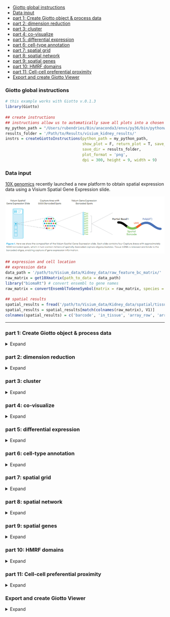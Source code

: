 
  - [Giotto global instructions](#giotto-global-instructions)
  - [Data input](#data-input)
  - [part 1: Create Giotto object & process
    data](#part-1-create-giotto-object-process-data)
  - [part 2: dimension reduction](#part-2-dimension-reduction)
  - [part 3: cluster](#part-3-cluster)
  - [part 4: co-visualize](#part-4-co-visualize)
  - [part 5: differential expression](#part-5-differential-expression)
  - [part 6: cell-type annotation](#part-6-cell-type-annotation)
  - [part 7: spatial grid](#part-7-spatial-grid)
  - [part 8: spatial network](#part-8-spatial-network)
  - [part 9: spatial genes](#part-9-spatial-genes)
  - [part 10: HMRF domains](#part-10-hmrf-domains)
  - [part 11: Cell-cell preferential
    proximity](#part-11-cell-cell-preferential-proximity)
  - [Export and create Giotto Viewer](#export-and-create-giotto-viewer)

<!-- mouse_cortex_1_simple.md is generated from mouse_cortex_1_simple.Rmd Please edit that file -->

### Giotto global instructions

``` r
# this example works with Giotto v.0.1.3
library(Giotto)

## create instructions
## instructions allow us to automatically save all plots into a chosen results folder
my_python_path = "/Users/rubendries/Bin/anaconda3/envs/py36/bin/pythonw"
results_folder = '/Path/to/Results/visium_kidney_results/'
instrs = createGiottoInstructions(python_path = my_python_path,
                                  show_plot = F, return_plot = T, save_plot = T,
                                  save_dir = results_folder,
                                  plot_format = 'png',
                                  dpi = 300, height = 9, width = 9)
```

### Data input

[10X genomics](https://www.10xgenomics.com/spatial-transcriptomics/)
recently launched a new platform to obtain spatial expression data using
a Visium Spatial Gene Expression slide.

![](./visium_technology.png)

``` r
## expression and cell location
## expression data
data_path = '/path/to/Visium_data/Kidney_data/raw_feature_bc_matrix/'
raw_matrix = get10Xmatrix(path_to_data = data_path)
library("biomaRt") # convert ensembl to gene names
raw_matrix = convertEnsemblToGeneSymbol(matrix = raw_matrix, species = 'mouse')

## spatial results
spatial_results = fread('/path/to/Visium_data/Kidney_data/spatial/tissue_positions_list.csv')
spatial_results = spatial_results[match(colnames(raw_matrix), V1)]
colnames(spatial_results) = c('barcode', 'in_tissue', 'array_row', 'array_col', 'col_pxl', 'row_pxl') # name columns
```

-----

### part 1: Create Giotto object & process data

<details>

<summary>Expand</summary>  

``` r
## create
## we need to reverse the column pixel column (col_pxl) to get the same .jpg image as provided by 10X
visium_kidney <- createGiottoObject(raw_exprs = raw_matrix,
                                    spatial_locs = spatial_results[,.(row_pxl,-col_pxl)],
                                    instructions = instrs,
                                    cell_metadata = spatial_results[,.(in_tissue, array_row, array_col)])

## check metadata
pDataDT(visium_kidney)

## compare 'in tissue' with provided .jpg
## 'in tissue' = 1 means that this spot was covered by the kidney tissue
spatPlot2D(gobject = visium_kidney, cell_color = 'in_tissue', point_size = 2,
           cell_color_code = c('0' = 'lightgrey', '1' = 'blue'),
           save_param = list(save_folder = '2_Gobject', save_name = 'in_tissue'))

## subset on spots that were covered by tissue
metadata = pDataDT(visium_kidney)
in_tissue_barcodes = metadata[in_tissue == 1]$cell_ID
visium_kidney = subsetGiotto(visium_kidney, cell_ids = in_tissue_barcodes)

## filter
visium_kidney <- filterGiotto(gobject = visium_kidney,
                        expression_threshold = 1,
                        gene_det_in_min_cells = 50,
                        min_det_genes_per_cell = 1000,
                        expression_values = c('raw'),
                        verbose = T)

## normalize
visium_kidney <- normalizeGiotto(gobject = visium_kidney, scalefactor = 6000, verbose = T)

## add gene & cell statistics
visium_kidney <- addStatistics(gobject = visium_kidney)

## visualize
## show plain visual locations of each spot
spatPlot2D(gobject = visium_kidney, 
           save_param = list(save_folder = '2_Gobject', save_name = 'spatial_locations'))

## overlay the number of detected genes per spot
spatPlot2D(gobject = visium_kidney, cell_color = 'nr_genes', color_as_factor = F,
           save_param = list(save_folder = '2_Gobject', save_name = 'nr_genes'))
```

High resolution png from original tissue.  
![](./mouse_kidney_highres.png)

Spots labeled according to whether they were covered by tissue or not:

<div style="width:500px; height:500px">

![](./figures/1_in_tissue.png)

</div>

Spots after subsetting and filtering:

<div style="width:500px; height:500px">

![](./figures/1_spatial_locations.png)

</div>

Overlay with number of genes detected per spot:

<div style="width:500px; height:500px">

![](./figures/1_nr_genes.png)

</div>

</details>

### part 2: dimension reduction

<details>

<summary>Expand</summary>  

``` r
## highly variable genes (HVG)
visium_kidney <- calculateHVG(gobject = visium_kidney,
                        save_param = list(save_folder = '3_DimRed', save_name = 'HVGplot'))

## select genes based on HVG and gene statistics, both found in gene metadata
gene_metadata = fDataDT(visium_kidney)
featgenes = gene_metadata[hvg == 'yes' & perc_cells > 4 & mean_expr_det > 0.5]$gene_ID

## run PCA on expression values (default)
visium_kidney <- runPCA(gobject = visium_kidney, genes_to_use = featgenes, scale_unit = F)
signPCA(visium_kidney, genes_to_use = featgenes, scale_unit = F,
        save_param = list(save_folder = '3_DimRed', save_name = 'screeplot'))

plotPCA(gobject = visium_kidney,
        save_param = list(save_folder = '3_DimRed', save_name = 'PCA_reduction'))

## run UMAP and tSNE on PCA space (default)
visium_kidney <- runUMAP(visium_kidney, dimensions_to_use = 1:10)
plotUMAP(gobject = visium_kidney,
         save_param = list(save_folder = '3_DimRed', save_name = 'UMAP_reduction'))

visium_kidney <- runtSNE(visium_kidney, dimensions_to_use = 1:10)
plotTSNE(gobject = visium_kidney,
         save_param = list(save_folder = '3_DimRed', save_name = 'tSNE_reduction'))
```

highly variable genes:  
![](./figures/2_HVGplot.png)

screeplot to determine number of Principal Components to keep:  
![](./figures/2_screeplot.png)

PCA:  
![](./figures/2_PCA_reduction.png)

UMAP:  
![](./figures/2_UMAP_reduction.png)

tSNE:  
![](./figures/2_tSNE_reduction.png) \*\*\*

</details>

### part 3: cluster

<details>

<summary>Expand</summary>  

``` r
## sNN network (default)
visium_kidney <- createNearestNetwork(gobject = visium_kidney, dimensions_to_use = 1:10, k = 15)

## Leiden clustering
visium_kidney <- doLeidenCluster(gobject = visium_kidney, resolution = 0.4, n_iterations = 1000)
plotUMAP(gobject = visium_kidney,
         cell_color = 'leiden_clus', show_NN_network = T, point_size = 2.5,
         save_param = list(save_folder = '4_Cluster', save_name = 'UMAP_leiden'))
```

Leiden clustering:  
![](./figures/3_UMAP_leiden.png)

-----

</details>

### part 4: co-visualize

<details>

<summary>Expand</summary>  

``` r
# expression and spatial
spatDimPlot(gobject = visium_kidney, cell_color = 'leiden_clus',
            dim_point_size = 2, spat_point_size = 2.5,
            save_param = list(save_name = 'covis_leiden', save_folder = '5_Covisuals'))

spatDimPlot(gobject = visium_kidney, cell_color = 'nr_genes', color_as_factor = F,
            dim_point_size = 2, spat_point_size = 2.5,
            save_param = list(save_name = 'nr_genes', save_folder = '5_Covisuals'))
```

Co-visualzation: ![](./figures/4_covis_leiden.png)

Co-visualzation overlaid with number of genes detected:  
![](./figures/4_nr_genes.png)

-----

</details>

### part 5: differential expression

<details>

<summary>Expand</summary>  

``` r
## gini ##
## ---- ##
gini_markers_subclusters = findMarkers_one_vs_all(gobject = visium_kidney,
                                                  method = 'gini',
                                                  expression_values = 'normalized',
                                                  cluster_column = 'leiden_clus',
                                                  min_genes = 20,
                                                  min_expr_gini_score = 0.5,
                                                  min_det_gini_score = 0.5)
topgenes_gini = gini_markers_subclusters[, head(.SD, 2), by = 'cluster']$genes

# violinplot
violinPlot(visium_kidney, genes = unique(topgenes_gini), cluster_column = 'leiden_clus',
           strip_text = 8, strip_position = 'right',
           save_param = c(save_name = 'violinplot_gini', save_folder = '6_DEG', base_width = 5, base_height = 10))

# cluster heatmap
my_cluster_order = c(2, 4, 5, 3, 6, 7, 8, 9, 10, 1)
plotMetaDataHeatmap(visium_kidney, selected_genes = topgenes_gini, custom_cluster_order = my_cluster_order,
                    metadata_cols = c('leiden_clus'), x_text_size = 10, y_text_size = 10,
                    save_param = c(save_name = 'metaheatmap_gini', save_folder = '6_DEG'))

# umap plots
dimGenePlot2D(visium_kidney, expression_values = 'scaled',
                genes = gini_markers_subclusters[, head(.SD, 1), by = 'cluster']$genes,
                cow_n_col = 3, point_size = 1,
                genes_high_color = 'red', genes_mid_color = 'white', genes_low_color = 'darkblue', midpoint = 0,
                save_param = c(save_folder = '6_DEG', save_name = 'gini_umap', base_width = 8, base_height = 5))




## scran ##
## ----- ##
scran_markers_subclusters = findMarkers_one_vs_all(gobject = visium_kidney,
                                                   method = 'scran',
                                                   expression_values = 'normalized',
                                                   cluster_column = 'leiden_clus')
topgenes_scran = scran_markers_subclusters[, head(.SD, 2), by = 'cluster']$genes

# violinplot
violinPlot(visium_kidney, genes = unique(topgenes_scran), cluster_column = 'leiden_clus',
           strip_text = 10, strip_position = 'top',
           save_param = c(save_name = 'violinplot_scran', save_folder = '6_DEG', base_width = 5))

# cluster heatmap
plotMetaDataHeatmap(visium_kidney, selected_genes = topgenes_scran, custom_cluster_order = my_cluster_order,
                    metadata_cols = c('leiden_clus'),
                    save_param = c(save_name = 'metaheatmap_scran', save_folder = '6_DEG'))

# umap plots
dimGenePlot2D(visium_kidney, expression_values = 'scaled',
              genes = scran_markers_subclusters[, head(.SD, 1), by = 'cluster']$genes,
              cow_n_col = 3, point_size = 1,
              genes_high_color = 'red', genes_mid_color = 'white', genes_low_color = 'darkblue', midpoint = 0,
              save_param = c(save_folder = '6_DEG', save_name = 'scran_umap', base_width = 8, base_height = 5))
```

Gini: - violinplot: ![](./figures/5_violinplot_gini.png)

  - Heatmap clusters: ![](./figures/5_metaheatmap_gini.png)

  - UMAPs: ![](./figures/5_gini_umap.png)

Scran: - violinplot: ![](./figures/5_violinplot_scran.png)

  - Heatmap clusters: ![](./figures/5_metaheatmap_scran.png)

  - UMAPs: ![](./figures/5_scran_umap.png)

-----

</details>

### part 6: cell-type annotation

<details>

<summary>Expand</summary>  

Visium spatial transcriptomics does not provide single-cell resolution,
making cell type annotation a harder problem. Giotto provides 3 ways to
calculate enrichment of specific cell-type signature gene list:  
\- PAGE  
\- rank  
\- hypergeometric test

To generate the cell-type specific gene lists for the kidney data we
used cell-type specific gene sets as identified in [Ransick, A. et
al. Single-Cell Profiling Reveals Sex, Lineage, and Regional Diversity
in the Mouse
Kidney.](https://www.cell.com/developmental-cell/pdfExtended/S1534-5807\(19\)30814-7)

![](./clusters_Ransick_et_al.png)

``` r

# known markers for different kidney cell types
# Ransick, A. et al. Single-Cell Profiling Reveals Sex, Lineage, and Regional Diversity in the Mouse Kidney.
# Developmental Cell 51, 399-413.e7 (2019).

spatDimGenePlot(visium_kidney, expression_values = 'scaled',
                genes = c('Cldn1', 'Lrp2', 'Sptssb', 'Slc12a3'),
                plot_alignment = 'vertical', cow_n_col = 4, point_size = 1,
                genes_high_color = 'red', genes_mid_color = 'white', genes_low_color = 'darkblue', midpoint = 0,
                save_param = c(save_folder = '7_annotation', save_name = 'kidney_specific_genes1', base_width = 12, base_height = 5))

spatDimGenePlot(visium_kidney, expression_values = 'scaled',
                genes = c('Aqp2', 'Kdr', 'Thy1', 'Dcn'),
                plot_alignment = 'vertical', cow_n_col = 4, point_size = 1,
                genes_high_color = 'red', genes_mid_color = 'white', genes_low_color = 'darkblue', midpoint = 0,
                save_param = c(save_folder = '7_annotation', save_name = 'kidney_specific_genes2', base_width = 12, base_height = 5))



## cell type signatures ##
## for PAGE ##

## example to make signature matrix from list of signature genesets
kidney_sc_markers = as.data.table(readxl::read_excel(sheet = 'Seurat_markers.top50', '/path/to/Visium_data/Kidney_data/scRNAseq_kidney/1-s2.0-S1534580719308147-mmc2.xlsx'))
 
sign_list = list()
for(clus in unique(kidney_sc_markers$cluster)) {
  genes = kidney_sc_markers[cluster == clus]$gene
  sign_list[[clus+1]] = genes
}
sig_matrix = makeSignMatrixPAGE(sign_names = paste0('clus_', unique(kidney_sc_markers$cluster)),
                                sign_list = sign_list)

## enrichment tests 
visium_kidney = createSpatialEnrich(visium_kidney, sign_matrix = sig_matrix, enrich_method = 'PAGE') #default = 'PAGE'
visium_kidney = createSpatialEnrich(visium_kidney, sign_matrix = sig_matrix, output_enrichment = 'zscore', name = 'PAGEz') #default = 'PAGE'

## heatmap
cell_types = sort(colnames(sig_matrix))
plotMetaDataCellsHeatmap(gobject = visium_kidney,
                         metadata_cols = 'leiden_clus',
                         value_cols = cell_types,
                         spat_enr_names = 'PAGE',x_text_size = 8, y_text_size = 6,
                         save_param = c(save_folder = '7_annotation', save_name = 'heatmap_PAGE',
                                        base_width = 10, base_height = 9, units = 'cm'))



## multiple cell types enrichments with spatPlot ##
cell_types_subset = cell_types[1:12]
spatCellPlot(gobject = visium_kidney, spat_enr_names = 'PAGE',
             cell_annotation_values = cell_types_subset,
             cow_n_col = 3,coord_fix_ratio = NULL, point_size = 1,
             save_param = c(save_folder = '7_annotation', save_name = 'PAGE_spatplot_1',
                            base_width = 10, base_height = 8))

cell_types_subset = cell_types[13:24]
spatCellPlot(gobject = visium_kidney, spat_enr_names = 'PAGE',
             cell_annotation_values = cell_types_subset,
             cow_n_col = 3,coord_fix_ratio = NULL, point_size = 1,
             save_param = c(save_folder = '7_annotation', save_name = 'PAGE_spatplot_2',
                            base_width = 10, base_height = 8))

cell_types_subset = cell_types[25:30]
spatCellPlot(gobject = visium_kidney, spat_enr_names = 'PAGE',
             cell_annotation_values = cell_types_subset,
             cow_n_col = 3,coord_fix_ratio = NULL, point_size = 1,
             save_param = c(save_folder = '7_annotation', save_name = 'PAGE_spatplot_3',
                            base_width = 10, base_height = 8))


## multiple value columns with dimPlot2D ##
spatDimCellPlot(gobject = visium_kidney,
                spat_enr_names = 'PAGE',
                cell_annotation_values = c('clus_4', 'clus_6', 'clus_10', 'clus_20', 'clus_25'),
                cow_n_col = 1, spat_point_size = 1.5, plot_alignment = 'horizontal',
                save_param = c(save_folder = '7_annotation', save_name = 'PAGE_spatdimplot',
                               base_width = 6, base_height = 12))


## visualize individual enrichments
spatDimPlot(gobject = visium_kidney,
            spat_enr_names = 'PAGE',
            cell_color = 'clus_25', color_as_factor = F,
            spat_show_legend = T, dim_show_legend = T,
            gradient_midpoint = 3, 
            dim_point_size = 2, spat_point_size = 2,
            save_param = c(save_folder = '7_annotation', save_name = 'PAGE_spatdimplot_clus25',
                                                                    base_width = 7, base_height = 7))
```

Markers for kidney genes: ![](./figures/6_kidney_specific_genes1.png)

![](./figures/6_kidney_specific_genes2.png)

Heatmap:

![](./figures/6_heatmap_PAGE.png)

Spatial enrichment plots for all cell types/clusters:

![](./figures/6_PAGE_spatplot_1.png)

![](./figures/6_PAGE_spatplot_2.png)

![](./figures/6_PAGE_spatplot_3.png)

Co-visualization for selected subset:

![](./figures/6_PAGE_spatdimplot.png)

-----

</details>

### part 7: spatial grid

<details>

<summary>Expand</summary>  

``` r
visium_kidney <- createSpatialGrid(gobject = visium_kidney,
                             sdimx_stepsize = 400,
                             sdimy_stepsize = 400,
                             minimum_padding = 0)
spatPlot(visium_kidney, cell_color = 'leiden_clus', show_grid = T,
         grid_color = 'red', spatial_grid_name = 'spatial_grid', 
         save_param = c(save_folder = '8_grid', save_name = 'grid'))


### spatial patterns ###
pattern_osm = detectSpatialPatterns(gobject = visium_kidney, 
                                    spatial_grid_name = 'spatial_grid',
                                    min_cells_per_grid = 3, 
                                    scale_unit = T, 
                                    PC_zscore = 1, 
                                    show_plot = T)

# dimension 1
PC_dim = 1
showPattern2D(visium_kidney, pattern_osm, dimension = PC_dim, point_size = 4,
              save_param = c(save_folder = '8_grid', save_name = paste0('pattern',PC_dim,'_PCA')))
showPatternGenes(visium_kidney, pattern_osm, dimension = PC_dim,
                 save_param = c(save_folder = '8_grid', save_name = paste0('pattern',PC_dim,'_genes')))

# dimension 2
PC_dim = 2
showPattern2D(visium_kidney, pattern_osm, dimension = PC_dim, point_size = 4,
              save_param = c(save_folder = '8_grid', save_name = paste0('pattern',PC_dim,'_PCA')))
showPatternGenes(visium_kidney, pattern_osm, dimension = PC_dim,
                 save_param = c(save_folder = '8_grid', save_name = paste0('pattern',PC_dim,'_genes')))

# dimension 3
PC_dim = 3
showPattern2D(visium_kidney, pattern_osm, dimension = PC_dim, point_size = 4,
              save_param = c(save_folder = '8_grid', save_name = paste0('pattern',PC_dim,'_PCA')))
showPatternGenes(visium_kidney, pattern_osm, dimension = PC_dim,
                 save_param = c(save_folder = '8_grid', save_name = paste0('pattern',PC_dim,'_genes')))

view_pattern_genes = selectPatternGenes(pattern_osm, return_top_selection = TRUE)
```

![](./figures/7_grid.png)

Dimension 1: ![](./figures/7_pattern1_PCA.png)

<div style="width:500px; height:500px">

![](./figures/7_pattern1_genes.png)

</div>

Dimension 2: ![](./figures/7_pattern2_PCA.png)

<div style="width:500px; height:500px">

![](./figures/7_pattern2_genes.png)

</div>

Dimension 2: ![](./figures/7_pattern3_PCA.png)

<div style="width:500px; height:500px">

![](./figures/7_pattern3_genes.png)

</div>

-----

</details>

### part 8: spatial network

<details>

<summary>Expand</summary>  

``` r
visium_kidney <- createSpatialNetwork(gobject = visium_kidney, k = 5, maximum_distance = 400)
spatPlot(gobject = visium_kidney, show_network = T,
         network_color = 'blue', spatial_network_name = 'spatial_network',
         save_param = c(save_name = 'spatial_network_k5', save_folder = '9_spatial_network'))
```

![](./figures/8_spatial_network_k5.png)

-----

</details>

### part 9: spatial genes

<details>

<summary>Expand</summary>  

``` r
## kmeans binarization
kmtest = binGetSpatialGenes(visium_kidney, bin_method = 'kmeans',
                            do_fisher_test = T, community_expectation = 5,
                            spatial_network_name = 'spatial_network', verbose = T)
spatGenePlot(visium_kidney, expression_values = 'scaled',
             genes = kmtest$genes[1:6], cow_n_col = 2, point_size = 1.5,
             genes_high_color = 'red', genes_mid_color = 'white', genes_low_color = 'darkblue', midpoint = 0,
             save_param = c(save_name = 'spatial_genes_km', save_folder = '10_spatial_genes'))

## rank binarization
ranktest = binGetSpatialGenes(visium_kidney, bin_method = 'rank',
                              do_fisher_test = T, community_expectation = 5,
                              spatial_network_name = 'spatial_network', verbose = T)
spatGenePlot(visium_kidney, expression_values = 'scaled',
             genes = ranktest$genes[1:6], cow_n_col = 2, point_size = 1.5,
             genes_high_color = 'red', genes_mid_color = 'white', genes_low_color = 'darkblue', midpoint = 0,
             save_param = c(save_name = 'spatial_genes_rank', save_folder = '10_spatial_genes'))

## distance
spatial_genes = calculate_spatial_genes_python(gobject = visium_kidney,
                                               expression_values = 'scaled',
                                               rbp_p=0.99, examine_top=0.1)
spatGenePlot(visium_kidney, expression_values = 'scaled',
             genes = spatial_genes$genes[1:6], cow_n_col = 2, point_size = 1.5,
             genes_high_color = 'red', genes_mid_color = 'white', genes_low_color = 'darkblue', midpoint = 0,
             save_param = c(save_name = 'spatial_genes', save_folder = '10_spatial_genes'))
```

Spatial genes: - kmeans ![](./figures/9_spatial_genes_km.png)

  - rank ![](./figures/9_spatial_genes_rank.png)

  - distance  
    ![](./figures/9_spatial_genes.png)

-----

</details>

### part 10: HMRF domains

<details>

<summary>Expand</summary>  

``` r
# spatial genes
my_spatial_genes <- spatial_genes[1:100]$genes

# do HMRF with different betas
hmrf_folder = paste0(results_folder,'/','11_HMRF/')
if(!file.exists(hmrf_folder)) dir.create(hmrf_folder, recursive = T)

HMRF_spatial_genes = doHMRF(gobject = visium_kidney, expression_values = 'scaled',
                            spatial_genes = my_spatial_genes,
                            k = 5,
                            betas = c(0, 1, 6), 
                            output_folder = paste0(hmrf_folder, '/', 'Spatial_genes/SG_topgenes_k5_scaled'))

## view results of HMRF
for(i in seq(0, 5, by = 1)) {
  viewHMRFresults2D(gobject = visium_kidney,
                    HMRFoutput = HMRF_spatial_genes,
                    k = 5, betas_to_view = i,
                    point_size = 2)
}


## alternative way to view HMRF results
#results = writeHMRFresults(gobject = ST_test,
#                           HMRFoutput = HMRF_spatial_genes,
#                           k = 5, betas_to_view = seq(0, 25, by = 5))
#ST_test = addCellMetadata(ST_test, new_metadata = results, by_column = T, column_cell_ID = 'cell_ID')


## add HMRF of interest to giotto object
visium_kidney = addHMRF(gobject = visium_kidney,
                  HMRFoutput = HMRF_spatial_genes,
                  k = 5, betas_to_add = c(0, 5),
                  hmrf_name = 'HMRF')

## visualize
spatPlot(gobject = visium_kidney, cell_color = 'HMRF_k5_b.0', point_size = 5,
         save_param = c(save_name = 'HMRF_k5_b.0', save_folder = '11_HMRF'))

spatPlot(gobject = visium_kidney, cell_color = 'HMRF_k5_b.2', point_size = 5,
         save_param = c(save_name = 'HMRF_k5_b.2', save_folder = '11_HMRF'))
```

HMRF:  
b = 0  
![](./figures/10_HMRF_k5_b.0.png)

b = 5  
![](./figures/10_HMRF_k5_b.2.png)

-----

</details>

### part 11: Cell-cell preferential proximity

<details>

<summary>Expand</summary>  

![cell-cell](./cell_cell_neighbors.png)

``` r
## calculate frequently seen proximities
cell_proximities = cellProximityEnrichment(gobject = visium_kidney,
                                           cluster_column = 'leiden_clus',
                                           spatial_network_name = 'spatial_network',
                                           number_of_simulations = 1000)

## barplot
cellProximityBarplot(gobject = visium_kidney, CPscore = cell_proximities, min_orig_ints = 5, min_sim_ints = 5, 
                     save_param = c(save_name = 'barplot_cell_cell_enrichment', save_folder = '12_cell_proxim'))
## heatmap
cellProximityHeatmap(gobject = visium_kidney, CPscore = cell_proximities, order_cell_types = T, scale = T,
                     color_breaks = c(-1.5, 0, 1.5), color_names = c('blue', 'white', 'red'),
                     save_param = c(save_name = 'heatmap_cell_cell_enrichment', save_folder = '12_cell_proxim', unit = 'in'))
## network
cellProximityNetwork(gobject = visium_kidney, CPscore = cell_proximities, remove_self_edges = T, only_show_enrichment_edges = F,
                     save_param = c(save_name = 'network_cell_cell_enrichment', save_folder = '12_cell_proxim'))

## visualization
spec_interaction = "1--10"
cellProximitySpatPlot2D(gobject = visium_kidney,
                        interaction_name = spec_interaction,
                        cluster_column = 'leiden_clus', show_network = T,
                        cell_color = 'leiden_clus', coord_fix_ratio = 0.5,
                        point_size_select = 2.5, point_size_other = 1.5,
                        save_param = c(save_name = 'selected_enrichment', save_folder = '12_cell_proxim'))
```

barplot:  
![](./figures/11_barplot_cell_cell_enrichment.png)

heatmap:  
![](./figures/11_heatmap_cell_cell_enrichment.png)

network:  
![](./figures/11_network_cell_cell_enrichment.png)

selected enrichment:  
![](./figures/11_selected_enrichment.png)

-----

</details>

### Export and create Giotto Viewer

<details>

<summary>Expand</summary>  

##### 1\. Export Giotto results to a specificied directory

  - export spot/cell annotations  
  - export dimension reduction coordinates (umap, tsne, …)  
  - export expression data

This function will create a directory that, together with the 10X
provided .tiff file, can be used to create an interactive Giotto Viewer

``` r
# select annotations, reductions and expression values to view in Giotto Viewer
viewer_folder = paste0(results_folder, '/', 'mouse_visium_kidney_viewer')

exportGiottoViewer(gobject = visium_kidney,
                   output_directory = viewer_folder,
                   spat_enr_names = 'PAGE', 
                   factor_annotations = c('in_tissue',
                                          'leiden_clus',
                                          'MRF_k5_b.2'),
                   numeric_annotations = c('nr_genes',
                                           'clus_25'),
                   dim_reductions = c('tsne', 'umap'),
                   dim_reduction_names = c('tsne', 'umap'),
                   expression_values = 'scaled',
                   expression_rounding = 2,
                   overwrite_dir = T)
```

##### 2\. Create a Giotto Viewer within the specified directory

After installing the Giotto Viewer requirements (see README), you can
create a viewer directly from the **terminal** using the following
commands:

``` bash
#===========================================
# 10X Genomics Visium specific instructions
#===========================================

# first go the working directory where you exported the Giotto results
cd viewer_folder #should be the directory where files are exported to by giotto
cp ~/Downloads/V1_Mouse_Kidney_image.tif . # copy the .tiff image provided by 10X Visium here to this directory

## STEP 1: ##
# create step1 json file
~/.local/bin/giotto_setup_image --require-stitch=n --image=y --image-multi-channel=n --segmentation=n --multi-fov=n --output-json=step1.json

# automatically fill in image dimension in the step1 json file
~/.local/bin/giotto_step1_modify_json --add-image V1_Mouse_Kidney_image.tif --input step1.json --output step1.json

# do the step1 actions
~/.local/bin/smfish_step1_setup -c step1.json


## STEP 2: ##
# create step2 json file
~/.local/bin/giotto_setup_viewer --num-panel=2 --input-preprocess-json=step1.json --panel-1=PanelPhysical10X --panel-2=PanelTsne --output-json=step2.json --input-annotation-list=annotation_list.txt

# do the step2 actions
~/.local/bin/smfish_read_config -c step2.json -o test.dec6.js -p test.dec6.html -q test.dec6.css

# copy extra js and css folders
~/.local/bin/giotto_copy_js_css --output .

# LAUNCH viewer
python3 -m http.server
# the viewer is now launched and can be seen in a browser (e.g. Chrome) using the URL localhost:8000/test.dec6.html
```

##### 3\. Update the Giotto Viewer

If you want to update the Viewer with new results (e.g. new
annotations), you first need to call the **exportGiottoViewer** function
again with the updated results.

Then follow these instructions:

``` bash
#=================================
# Updating annotations
#=================================

cd viewer_folder # should be the directory where files are exported to by giotto

# no need to re-do step 1

# re-create step2 json file
~/.local/bin/giotto_setup_viewer --num-panel=2 --input-preprocess-json=step1.json --panel-1=PanelPhysical10X --panel-2=PanelTsne --output-json=step2.json --input-annotation-list=annotation_list.txt

# re-do the step2 actions
~/.local/bin/smfish_read_config -c step2.json -o test.dec6.js -p test.dec6.html -q test.dec6.css

# no need to restart http.server
# go back to localhost:8000/test.dec6.html (refresh the page) (recommend incognito mode in Chrome)
```

##### 4\. Customize the viewer

If you want to customize the viewer output results, then modify the
step2.json after the create step. Then re-do step2 actions. Things that
can be modified at this stage:  
\- map height  
\- default annotation of each panel  
\- umap or tsne in the PanelTsne

To customize number of panels, what goes in each panel (PanelTsne,
PanelPhysical, PanelPhysical10X, or PanelPhysicalSimple), and add
annotations, please re-run the step2.json creation step because these
changes are major.

-----

</details>
